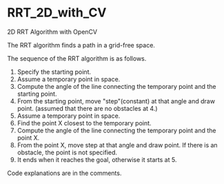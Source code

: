 # RRT_2D_with_CV
2D RRT Algorithm with OpenCV

The RRT algorithm finds a path in a grid-free space.

The sequence of the RRT algorithm is as follows.

1. Specify the starting point.
2. Assume a temporary point in space.
3. Compute the angle of the line connecting the temporary point and the starting point.
4. From the starting point, move "step"(constant) at that angle and draw point.
(assumed that there are no obstacles at 4.)
5. Assume a temporary point in space.
6. Find the point X closest to the temporary point.
7. Compute the angle of the line connecting the temporary point and the point X.
8. From the point X, move step at that angle and draw point. If there is an obstacle, the point is not specified.
9. It ends when it reaches the goal, otherwise it starts at 5.


Code explanations are in the comments.
